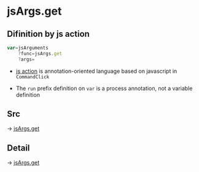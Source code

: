 # jsArgs.get

## Difinition by js action

```js.js
var=jsArguments
	?func=jsArgs.get
	?args=

```

- [js action](#) is annotation-oriented language based on javascript in `CommandClick`

- The `run` prefix definition on `var` is a process annotation, not a variable definition

## Src

-> [jsArgs.get](https://github.com/puutaro/CommandClick/blob/master/app/src/main/java/com/puutaro/commandclick/fragment_lib/terminal_fragment/js_interface/JsArgs.kt#L14)

## Detail

-> [jsArgs.get](https://github.com/puutaro/CommandClick/blob/master/md/developer/js_interface/details/JsArgs/get.md)
